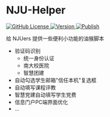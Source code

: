 # NJU-Helper

<p>
<a href="https://opensource.org/licenses/">
<img alt="GitHub License" src="https://img.shields.io/github/license/Flying-Tom/NJU-Helper">
</a>
<a href="https://github.com/Flying-Tom/NJU-Helper/releases/latest">
<img src="https://img.shields.io/github/release/Flying-Tom/NJU-Helper" alt="Version">
</a>
<a href="https://github.com/Flying-Tom/NJU-Helper/actions/workflows/release-windows.yml">
<img src="https://github.com/Flying-Tom/NJU-Helper/actions/workflows/publish.yml/badge.svg" alt="Publish">
</a>
</p>

给 NJUers 提供一些便利小功能的油猴脚本

- 验证码识别
  - 统一身份认证
  - 南大校医院
  - 智慧团建
- 自动勾选学生邮箱"信任本机"复选框
- 自动填写课程评教
- 智慧党建自动填写学生党费
- 信息门户PC端界面优化
- ...
